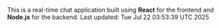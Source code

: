 This is a real-time chat application built using **React** for the frontend and **Node.js** for the backend.
Last updated: Tue Jul 22 03:53:39 UTC 2025

